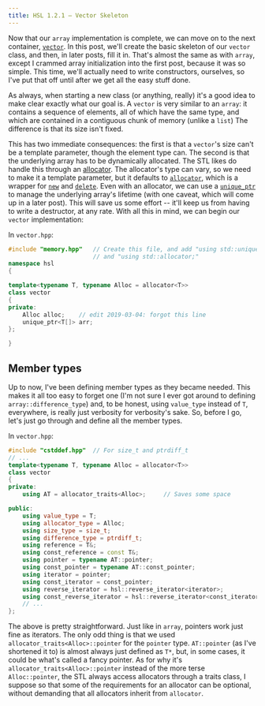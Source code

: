 ```yaml
---
title: HSL 1.2.1 – Vector Skeleton
---
```



Now that our `array` implementation is complete, we can move on to the next
container, [`vector`][std::vector]. In this post, we'll create the basic
skeleton of our `vector` class, and then, in later posts, fill it in. That's
almost the same as with `array`, except I crammed array initialization into the
first post, because it was so simple. This time, we'll actually need to write
constructors, ourselves, so I've put that off until after we get all the easy
stuff done.

As always, when starting a new class (or anything, really) it's a good idea to
make clear exactly what our goal is. A `vector` is very similar to an `array`:
it contains a sequence of elements, all of which have the same type, and which
are contained in a contiguous chunk of memory (unlike a `list`) The difference
is that its size isn't fixed.

This has two immediate consequences: the first is that a `vector`'s size can't
be a template parameter, though the element type can. The second is that the
underlying array has to be dynamically allocated. The STL likes do handle this
through an [allocator][Allocator requirement]. The allocator's type can vary,
so we need to make it a template parameter, but it defaults to
[`allocator`][std::allocator], which is a wrapper for [`new`][new operator] and
[`delete`][delete operator]. Even with an allocator, we can use a
[`unique_ptr`][std::unique_ptr] to manage the underlying array's lifetime (with
one caveat, which will come up in a later post). This will save us some effort
-- it'll keep us from having to write a destructor, at any rate. With all this
in mind, we can begin our `vector` implementation:

In `vector.hpp`:

```cpp
#include "memory.hpp"   // Create this file, and add "using std::unique_ptr;"
                        // and "using std::allocator;"
namespace hsl
{

template<typename T, typename Alloc = allocator<T>>
class vector
{
private:
    Alloc alloc;    // edit 2019-03-04: forgot this line
    unique_ptr<T[]> arr;
};

}
```


## Member types ##

Up to now, I've been defining member types as they became needed. This makes it
all too easy to forget one (I'm not sure I ever got around to defining
`array::difference_type`) and, to be honest, using `value_type` instead of `T`,
everywhere, is really just verbosity for verbosity's sake. So, before I go,
let's just go through and define all the member types.

In `vector.hpp`:

```cpp
#include "cstddef.hpp"  // For size_t and ptrdiff_t
// ...
template<typename T, typename Alloc = allocator<T>>
class vector
{
private:
    using AT = allocator_traits<Alloc>;     // Saves some space

public:
    using value_type = T;
    using allocator_type = Alloc;
    using size_type = size_t;
    using difference_type = ptrdiff_t;
    using reference = T&;
    using const_reference = const T&;
    using pointer = typename AT::pointer;
    using const_pointer = typename AT::const_pointer;
    using iterator = pointer;
    using const_iterator = const_pointer;
    using reverse_iterator = hsl::reverse_iterator<iterator>;
    using const_reverse_iterator = hsl::reverse_iterator<const_iterator>
    // ...
};
```

The above is pretty straightforward. Just like in `array`, pointers work just fine as iterators. The only odd thing is that we used `allocator_traits<Alloc>::pointer` for the `pointer` type. `AT::pointer` (as I've shortened it to) is almost always just defined as `T*`, but, in some cases, it could be what's called a fancy pointer. As for why it's `allocator_traits<Alloc>::pointer` instead of the more terse `Alloc::pointer`, the STL always access allocators through a traits class, I suppose so that some of the requirements for an allocator can be optional, without demanding that all allocators inherit from `allocator`.


[std::vector]: https://en.cppreference.com/w/cpp/container/vector
[Allocator requirement]: https://en.cppreference.com/w/cpp/named_req/Allocator
[std::allocator]: https://en.cppreference.com/w/cpp/memory/allocator
[new operator]: https://en.cppreference.com/w/cpp/language/new
[delete operator]: https://en.cppreference.com/w/cpp/language/delete
[std::unique_ptr]: https://en.cppreference.com/w/cpp/memory/unique_ptr
[std::allocator_traits]: https://en.cppreference.com/w/cpp/memory/allocator_traits
